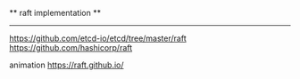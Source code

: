 ** raft implementation **
*** 

https://github.com/etcd-io/etcd/tree/master/raft <br>
https://github.com/hashicorp/raft <br>

animation
https://raft.github.io/
